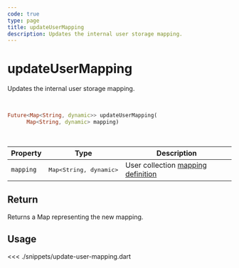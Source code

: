 ```yaml
---
code: true
type: page
title: updateUserMapping
description: Updates the internal user storage mapping.
---
```


# updateUserMapping

Updates the internal user storage mapping.

<br />

```dart
Future<Map<String, dynamic>> updateUserMapping(
      Map<String, dynamic> mapping)
```

<br />

| Property | Type | Description |
|--- |--- |--- |
| `mapping` | <pre>Map<String, dynamic></pre> | User collection [mapping definition](/core/2/guides/main-concepts/data-storage) |

## Return

Returns a Map representing the new mapping.

## Usage

<<< ./snippets/update-user-mapping.dart

